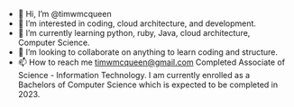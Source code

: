 - 👋 Hi, I’m @timwmcqueen
- 👀 I’m interested in coding, cloud architecture, and development. 
- 🌱 I’m currently learning python, ruby, Java, cloud architecture, Computer Science. 
- 💞️ I’m looking to collaborate on anything to learn coding and structure. 
- 📫 How to reach me timwmcqueen@gmail.com
Completed Associate of Science - Information Technology.
I am currently enrolled as a Bachelors of Computer Science which is expected to be completed in 2023. 
